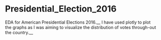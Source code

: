 # Presidential_Election_2016

EDA for American Presidential Elections 2016.__
I have used plotly to plot the graphs as I was aiming to visualize the distribution of votes through-out the country.__
